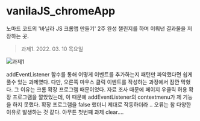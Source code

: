 # vanilaJS_chromeApp

노마드 코드의 '바닐라 JS 크롬앱 만들기' 2주 완성 챌린지를 하며 이뤄낸 결과물을 저장하는 곳.

>과제1. 2022. 03. 10 목요일

![과제1](https://user-images.githubusercontent.com/78461009/157690523-40af3334-99ad-4d55-b1d6-f0be0fdd0480.gif)

addEventListener 함수를 통해 어떻게 이벤트를 추가하는지 패턴만 파악했다면 쉽게 풀수 있는 과제였다.
다만, 오른쪽 마우스 클릭 이벤트를 작성하는 과정에서 잠깐 막혔다. 그 이유는 크롬 확장 프로그램 때문이었다. 자료 조사 때문에 페이지 우클릭 허용 확장 프로그램을 깔았었는데, 이 때문에 addEventListener의 contextmenu가 제 기능을 하지 못했다. 확장 프로그램을 false 했더니 제대로 작동하더라 .. 오류는 참 다양한 이유로 발생하는 것 같다. 아무튼 첫번째 과제 clear....
